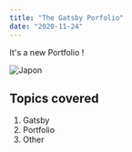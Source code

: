 ```yaml
---
title: "The Gatsby Porfolio"
date: "2020-11-24"
---
```

It's a new Portfolio !

![Japon](./img1.jpg)

## Topics covered 

1. Gatsby
2. Portfolio
3. Other
